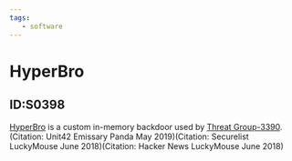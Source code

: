 ```yaml
---
tags:
   - software
---
```

# HyperBro
## ID:S0398
[HyperBro](/mitre/software/S0398) is a custom in-memory backdoor used by [Threat Group-3390](/mitre/groups/G0027).(Citation: Unit42 Emissary Panda May 2019)(Citation: Securelist LuckyMouse June 2018)(Citation: Hacker News LuckyMouse June 2018)

